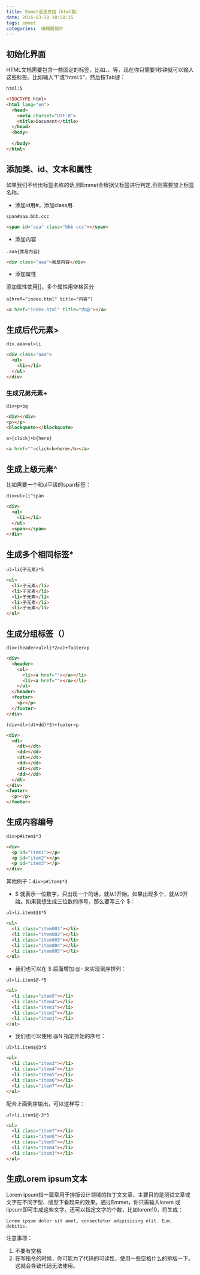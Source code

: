 ```yaml
---
title: Emmet语法总结（html篇）
date: 2016-03-28 10:58:35
tags: emmet
categories:  编辑器插件
---
```

## 初始化界面 ##
HTML文档需要包含一些固定的标签，比如<html>、<head>、<body>等，现在你只需要1秒钟就可以输入这些标签。比如输入“!”或“html:5”，然后按Tab键：

`html:5 ` 

```html
<!DOCTYPE html>
<html lang="en">
  <head>
  	<meta charset="UTF-8">
  	<title>Document</title>
  </head>
  <body>
  
  </body>
</html> 	
```
<!--more-->

## 添加类、id、文本和属性  ##

如果我们不给出标签名称的话,则Emmet会根据父标签进行判定,否则需要加上标签名称。

- 添加id用#，添加class用. 

`span#aaa.bbb.ccc`

```html
<span id="aaa" class="bbb ccc"></span>
```

- 添加内容

`.aaa{我是内容}`


```html
<div class="aaa">我是内容</div>
```

- 添加属性

添加属性使用[]，多个属性用空格区分

`a[href="index.html" title="内容"]`

```html
<a href="index.html" title="内容"></a>
```

## 生成后代元素> ##

`div.aaa>ul>li`

```html
<div class="aaa">
  <ul>
    <li></li>
  </ul>
</div>
```

### 生成兄弟元素+ ###

`div+p+bq`

```html
<div></div>
<p></p>
<blockquote></blockquote>
```

`a>{click}+b{here} `

```html
<a href="">click<b>here</b></a> 
```

## 生成上级元素^ ##

比如需要一个和ul平级的span标签：

`div>ul>li^span `

```html
<div>
  <ul>
    <li></li>
  </ul>
  <span></span>
</div>
```

## 生成多个相同标签* ##

`ul>li{子元素}*5 `

```html
<ul>
  <li>子元素</li>
  <li>子元素</li>
  <li>子元素</li>
  <li>子元素</li>
  <li>子元素</li>
</ul>
```

## 生成分组标签（） ##

`div>(header>ul>li*2>a)+footer>p`

```html
<div>
  <header>
    <ul>
      <li><a href=""></a></li>
      <li><a href=""></a></li>
    </ul>
  </header>
  <footer>
    <p></p>
  </footer>
</div>
```

`(div>dl>(dt+dd)*3)+footer>p `

```html
<div>
  <dl>
    <dt></dt>
    <dd></dd>
    <dt></dt>
    <dd></dd>
    <dt></dt>
    <dd></dd>
  </dl>
</div>
<footer>
  <p></p>
</footer>
```
## 生成内容编号 ##

`div>p#item$*3`

```html
<div>
  <p id="item1"></p>
  <p id="item2"></p>
  <p id="item3"></p>
</div>
```	
其他例子：`div>p#item$*3`


- $ 就表示一位数字，只出现一个的话，就从1开始。如果出现多个，就从0开始。如果我想生成三位数的序号，那么要写三个 $：

`ul>li.item$$$*5`

```html
<ul>
  <li class="item001"></li>
  <li class="item002"></li>
  <li class="item003"></li>
  <li class="item004"></li>
  <li class="item005"></li>
</ul>
```

- 我们也可以在 $ 后面增加 @- 来实现倒序排列：
		
`ul>li.item$@-*5`

```html
<ul>
  <li class="item5"></li>
  <li class="item4"></li>
  <li class="item3"></li>
  <li class="item2"></li>
  <li class="item1"></li>
</ul>
```

- 我们也可以使用 @N 指定开始的序号：

`ul>li.item$@3*5`

```html
<ul>
  <li class="item3"></li>
  <li class="item4"></li>
  <li class="item5"></li>
  <li class="item6"></li>
  <li class="item7"></li>
</ul>
```

配合上面倒序输出，可以这样写：

`ul>li.item$@-3*5`

```html
<ul>  
  <li class="item7"></li>
  <li class="item6"></li>
  <li class="item5"></li>
  <li class="item4"></li>
  <li class="item3"></li>
</ul>	
```
## 生成Lorem ipsum文本  ##
Lorem ipsum指一篇常用于排版设计领域的拉丁文文章，主要目的是测试文章或文字在不同字型、版型下看起来的效果。通过Emmet，你只需输入lorem 或 lipsum即可生成这些文字。还可以指定文字的个数，比如lorem10，将生成：

    Lorem ipsum dolor sit amet, consectetur adipisicing elit. Eum, debitis. 

		
注意事项：

1. 不要有空格
2. 在写指令的时候，你可能为了代码的可读性，使用一些空格什么的排版一下。这就会导致代码无法使用。

